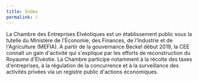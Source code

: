```yaml
---
title: Index
permalink: /
---
```


La Chambre des Entreprises Elvéotiques est un établissement public sous la tutelle du Ministère de l'Économie, des Finances, de l'Industrie et de l'Agriculture (MEFIA). A partir de la gouvernance Beckel début 2019, la CEE connaît un gain d'activité qui s'explique par les efforts de reconstruction du Royaume d'Elvéotie. La Chambre participe notamment à la récolte des taxes d'entreprises, à la régulation de la concurrence et à la surveillance des activités privées via un registre public d'actions économiques.